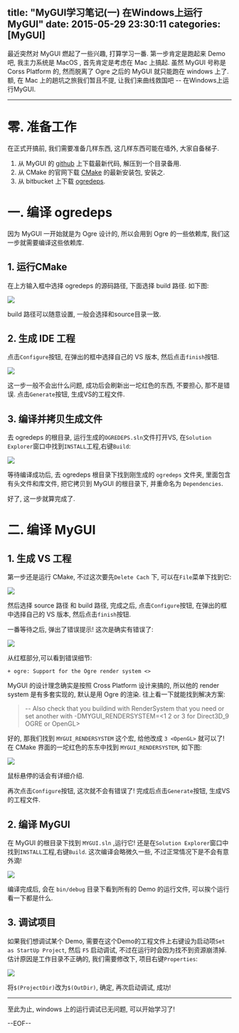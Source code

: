 title: "MyGUI学习笔记(一) 在Windows上运行MyGUI"
date: 2015-05-29 23:30:11
categories: [MyGUI]
---

最近突然对 MyGUI 燃起了一些兴趣, 打算学习一番. 第一步肯定是跑起来 Demo 吧, 我主力系统是 MacOS , 首先肯定是考虑在 Mac 上搞起. 虽然 MyGUI 号称是 Corss Platform 的, 然而脱离了 Ogre 之后的 MyGUI 就只能跑在 windows 上了. 额, 在 Mac 上的趟坑之旅我们暂且不提, 让我们来曲线救国吧 -- 在Windows上运行MyGUI.

<!-- more -->

---

# 零. 准备工作

在正式开搞前, 我们需要准备几样东西, 这几样东西可能在墙外, 大家自备梯子.

1. 从 MyGUI 的 [github][1] 上下载最新代码, 解压到一个目录备用.
2. 从 CMake 的官网下载 [CMake][2] 的最新安装包, 安装之.
3. 从 bitbucket 上下载 [ogredeps][3].

# 一. 编译 ogredeps

因为 MyGUI 一开始就是为 Ogre 设计的, 所以会用到 Ogre 的一些依赖库, 我们这一步就需要编译这些依赖库.

## 1. 运行CMake

在上方输入框中选择 ogredeps 的源码路径, 下面选择 build 路径. 如下图:

![][4]

build 路径可以随意设置, 一般会选择和source目录一致.

## 2. 生成 IDE 工程 

点击`Configure`按钮, 在弹出的框中选择自己的 VS 版本, 然后点击`finish`按钮.

![][5]

这一步一般不会出什么问题, 成功后会刷新出一坨红色的东西, 不要担心, 那不是错误. 点击`Generate`按钮, 生成VS的工程文件.

## 3. 编译并拷贝生成文件

去 ogredeps 的根目录, 运行生成的`OGREDEPS.sln`文件打开VS, 在`Solution Explorer`窗口中找到`INSTALL`工程,右键`Build`:

![][6]

等待编译成功后, 去 ogredeps 根目录下找到刚生成的 `ogredeps` 文件夹, 里面包含有头文件和库文件, 把它拷贝到 MyGUI 的根目录下, 并重命名为 `Dependencies`.

好了, 这一步就算完成了.

# 二. 编译 MyGUI

## 1. 生成 VS 工程

第一步还是运行 CMake, 不过这次要先`Delete Cach` 下, 可以在`File`菜单下找到它:

![][7]

然后选择 source 路径 和 build 路径, 完成之后, 点击`Configure`按钮, 在弹出的框中选择自己的 VS 版本, 然后点击`finish`按钮.

一番等待之后, 弹出了错误提示! 这次是确实有错误了:

![][8]

从红框部分,可以看到错误细节:

```
+ ogre: Support for the Ogre render system <>
```

MyGUI 的设计理念确实是按照 Cross Platform 设计来搞的, 所以他的 render system 是有多套实现的, 默认是用 Ogre 的渲染. 往上看一下就能找到解决方案:

> -- Also check that you buildind with RenderSystem that you need or set
  another with -DMYGUI_RENDERSYSTEM=<1 2 or 3 for Direct3D_9 OGRE or OpenGL>

好的, 那我们找到 `MYGUI_RENDERSYSTEM` 这个宏, 给他改成 `3 <OpenGL>` 就可以了! 在 CMake 界面的一坨红色的东东中找到 `MYGUI_RENDERSYSTEM`, 如下图:

![][9]

鼠标悬停的话会有详细介绍.

再次点击`Configure`按钮, 这次就不会有错误了! 完成后点击`Generate`按钮, 生成VS的工程文件.

## 2. 编译 MyGUI

在 MyGUI 的根目录下找到 `MYGUI.sln` ,运行它! 还是在`Solution Explorer`窗口中找到`INSTALL`工程,右键`Build`. 这次编译会略微久一些, 不过正常情况下是不会有意外滴!

![][10]

编译完成后, 会在 `bin/debug` 目录下看到所有的 Demo 的运行文件, 可以挨个运行看一下都是什么.

## 3. 调试项目

如果我们想调试某个 Demo, 需要在这个Demo的工程文件上右键设为启动项`Set as StartUp Project`, 然后 `F5` 启动调试, 不过在运行时会因为找不到资源崩溃掉. 估计原因是工作目录不正确的, 我们需要修改下, 项目右键`Properties`:

![][11]

将`$(ProjectDir)`改为`$(OutDir)`, 确定, 再次启动调试, 成功!



---

至此为止, windows 上的运行调试已无问题, 可以开始学习了!

--EOF--


[1]: https://github.com/MyGUI/mygui/releases
[2]: http://www.cmake.org/
[3]: https://bitbucket.org/cabalistic/ogredeps
[4]: /img/QQ20150530-1.jpg
[5]: /img/QQ20150530-2.jpg
[6]: /img/QQ20150530-3.jpg
[7]: /img/QQ20150530-4.jpg
[8]: /img/QQ20150530-5.jpg
[9]: /img/QQ20150530-6.jpg
[10]: /img/QQ20150530-7.jpg
[11]: /img/QQ20150530-8.jpg